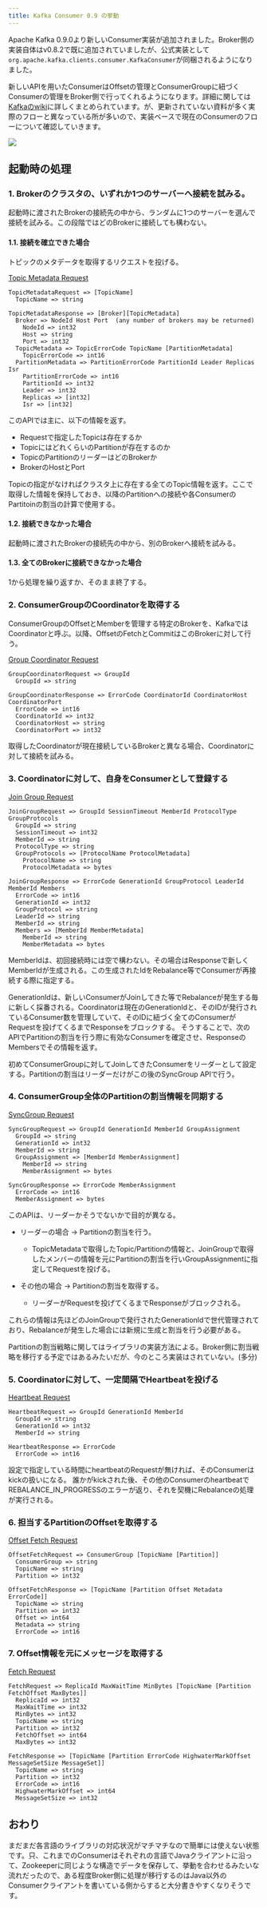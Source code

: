 ```yaml
---
title: Kafka Consumer 0.9 の挙動
---
```


Apache Kafka 0.9.0より新しいConsumer実装が追加されました。Broker側の実装自体はv0.8.2で既に追加されていましたが、公式実装として`org.apache.kafka.clients.consumer.KafkaConsumer`が同梱されるようになりました。

新しいAPIを用いたConsumerはOffsetの管理とConsumerGroupに紐づくConsumerの管理をBroker側で行ってくれるようになります。詳細に関しては[Kafkaのwiki](https://cwiki.apache.org/confluence/display/KAFKA/Consumer+Client+Re-Design)に詳しくまとめられています。が、更新されていない資料が多く実際のフローと異なっている所が多いので、実装ベースで現在のConsumerのフローについて確認していきます。

![](/assets/images/posts/2016-02-15-kafka-consumer-0.9/diagram.png)

## 起動時の処理

### 1. Brokerのクラスタの、いずれか1つのサーバーへ接続を試みる。

起動時に渡されたBrokerの接続先の中から、ランダムに1つのサーバーを選んで接続を試みる。この段階ではどのBrokerに接続しても構わない。

#### 1.1. 接続を確立できた場合

トピックのメタデータを取得するリクエストを投げる。

[Topic Metadata Request](https://cwiki.apache.org/confluence/display/KAFKA/A+Guide+To+The+Kafka+Protocol#AGuideToTheKafkaProtocol-TopicMetadataRequest)

```
TopicMetadataRequest => [TopicName]
  TopicName => string
```

```
TopicMetadataResponse => [Broker][TopicMetadata]
  Broker => NodeId Host Port  (any number of brokers may be returned)
    NodeId => int32
    Host => string
    Port => int32
  TopicMetadata => TopicErrorCode TopicName [PartitionMetadata]
    TopicErrorCode => int16
  PartitionMetadata => PartitionErrorCode PartitionId Leader Replicas Isr
    PartitionErrorCode => int16
    PartitionId => int32
    Leader => int32
    Replicas => [int32]
    Isr => [int32]
```

このAPIでは主に、以下の情報を返す。

* Requestで指定したTopicは存在するか
* TopicにはどれくらいのPartitionが存在するのか
* TopicのPartitionのリーダーはどのBrokerか
* BrokerのHostとPort

Topicの指定がなければクラスタ上に存在する全てのTopic情報を返す。ここで取得した情報を保持しておき、以降のPartitionへの接続や各ConsumerのPartitoinの割当の計算で使用する。

#### 1.2. 接続できなかった場合

起動時に渡されたBrokerの接続先の中から、別のBrokerへ接続を試みる。

#### 1.3. 全てのBrokerに接続できなかった場合

1から処理を繰り返すか、そのまま終了する。

### 2. ConsumerGroupのCoordinatorを取得する

ConsumerGroupのOffsetとMemberを管理する特定のBrokerを、KafkaではCoordinatorと呼ぶ。以降、OffsetのFetchとCommitはこのBrokerに対して行う。

[Group Coordinator Request](https://cwiki.apache.org/confluence/display/KAFKA/A+Guide+To+The+Kafka+Protocol#AGuideToTheKafkaProtocol-GroupCoordinatorRequest)

```
GroupCoordinatorRequest => GroupId
  GroupId => string
```

```
GroupCoordinatorResponse => ErrorCode CoordinatorId CoordinatorHost CoordinatorPort
  ErrorCode => int16
  CoordinatorId => int32
  CoordinatorHost => string
  CoordinatorPort => int32
```

取得したCoordinatorが現在接続しているBrokerと異なる場合、Coordinatorに対して接続を試みる。

### 3. Coordinatorに対して、自身をConsumerとして登録する

[Join Group Request](https://cwiki.apache.org/confluence/display/KAFKA/A+Guide+To+The+Kafka+Protocol#AGuideToTheKafkaProtocol-JoinGroupRequest)

```
JoinGroupRequest => GroupId SessionTimeout MemberId ProtocolType GroupProtocols
  GroupId => string
  SessionTimeout => int32
  MemberId => string
  ProtocolType => string
  GroupProtocols => [ProtocolName ProtocolMetadata]
    ProtocolName => string
    ProtocolMetadata => bytes
```

```
JoinGroupResponse => ErrorCode GenerationId GroupProtocol LeaderId MemberId Members
  ErrorCode => int16
  GenerationId => int32
  GroupProtocol => string
  LeaderId => string
  MemberId => string
  Members => [MemberId MemberMetadata]
    MemberId => string
    MemberMetadata => bytes
```

MemberIdは、初回接続時には空で構わない。その場合はResponseで新しくMemberIdが生成される。この生成されたIdをRebalance等でConsumerが再接続する際に指定する。

GenerationIdは、新しいConsumerがJoinしてきた等でRebalanceが発生する毎に新しく採番される。Coordinatorは現在のGenerationIdと、そのIDが発行されているConsumer数を管理していて、そのIDに紐づく全てのConsumerがRequestを投げてくるまでResponseをブロックする。
そうすることで、次のAPIでPartitionの割当を行う際に有効なConsumerを確定させ、ResponseのMembersでその情報を返す。

初めてConsumerGroupに対してJoinしてきたConsumerをリーダーとして設定する。Partitionの割当はリーダーだけがこの後のSyncGroup APIで行う。

### 4. ConsumerGroup全体のPartitionの割当情報を同期する

[SyncGroup Request](https://cwiki.apache.org/confluence/display/KAFKA/A+Guide+To+The+Kafka+Protocol#AGuideToTheKafkaProtocol-SyncGroupRequest)

```
SyncGroupRequest => GroupId GenerationId MemberId GroupAssignment
  GroupId => string
  GenerationId => int32
  MemberId => string
  GroupAssignment => [MemberId MemberAssignment]
    MemberId => string
    MemberAssignment => bytes
```

```
SyncGroupResponse => ErrorCode MemberAssignment
  ErrorCode => int16
  MemberAssignment => bytes
```

このAPIは、リーダーかそうでないかで目的が異なる。

* リーダーの場合 -> Partitionの割当を行う。
  * TopicMetadataで取得したTopic/Partitionの情報と、JoinGroupで取得したメンバーの情報を元にPartitionの割当を行いGroupAssignmentに指定してRequestを投げる。

* その他の場合 -> Partitionの割当を取得する。
  * リーダーがRequestを投げてくるまでResponseがブロックされる。

これらの情報は先ほどのJoinGroupで発行されたGenerationIdで世代管理されており、Rebalanceが発生した場合には新規に生成と割当を行う必要がある。

Partitionの割当戦略に関してはライブラリの実装方法による。Broker側に割当戦略を移行する予定ではあるみたいだが、今のところ実装はされていない。(多分)

### 5. Coordinatorに対して、一定間隔でHeartbeatを投げる

[Heartbeat Request](https://cwiki.apache.org/confluence/display/KAFKA/A+Guide+To+The+Kafka+Protocol#AGuideToTheKafkaProtocol-HeartbeatRequest)

```
HeartbeatRequest => GroupId GenerationId MemberId
  GroupId => string
  GenerationId => int32
  MemberId => string
```

```
HeartbeatResponse => ErrorCode
  ErrorCode => int16
```

設定で指定している時間にheartbeatのRequestが無ければ、そのConsumerはkickの扱いになる。
誰かがkickされた後、その他のConsumerのheartbeatでREBALANCE_IN_PROGRESSのエラーが返り、それを契機にRebalanceの処理が実行される。

### 6. 担当するPartitionのOffsetを取得する

[Offset Fetch Request](https://cwiki.apache.org/confluence/display/KAFKA/A+Guide+To+The+Kafka+Protocol#AGuideToTheKafkaProtocol-OffsetFetchRequest)

```
OffsetFetchRequest => ConsumerGroup [TopicName [Partition]]
  ConsumerGroup => string
  TopicName => string
  Partition => int32
```

```
OffsetFetchResponse => [TopicName [Partition Offset Metadata ErrorCode]]
  TopicName => string
  Partition => int32
  Offset => int64
  Metadata => string
  ErrorCode => int16
```

### 7. Offset情報を元にメッセージを取得する

[Fetch Request](https://cwiki.apache.org/confluence/display/KAFKA/A+Guide+To+The+Kafka+Protocol#AGuideToTheKafkaProtocol-FetchRequest)

```
FetchRequest => ReplicaId MaxWaitTime MinBytes [TopicName [Partition FetchOffset MaxBytes]]
  ReplicaId => int32
  MaxWaitTime => int32
  MinBytes => int32
  TopicName => string
  Partition => int32
  FetchOffset => int64
  MaxBytes => int32
```

```
FetchResponse => [TopicName [Partition ErrorCode HighwaterMarkOffset MessageSetSize MessageSet]]
  TopicName => string
  Partition => int32
  ErrorCode => int16
  HighwaterMarkOffset => int64
  MessageSetSize => int32
```

## おわり

まだまだ各言語のライブラリの対応状況がマチマチなので簡単には使えない状態です。只、これまでのConsumerはそれぞれの言語でJavaクライアントに沿って、Zookeeperに同じような構造でデータを保存して、挙動を合わせるみたいな流れだったので、ある程度Broker側に処理が移行するのはJava以外のConsumerクライアントを書いている側からすると大分書きやすくなりそうです。
